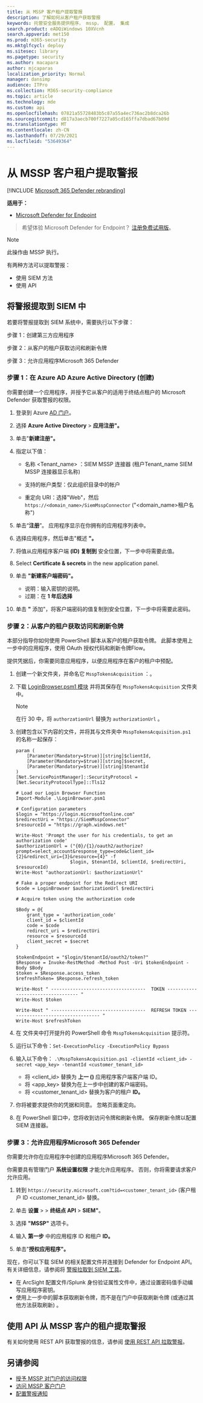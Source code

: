 ```yaml
---
title: 从 MSSP 客户租户提取警报
description: 了解如何从客户租户获取警报
keywords: 托管安全服务提供程序， mssp， 配置， 集成
search.product: eADQiWindows 10XVcnh
search.appverid: met150
ms.prod: m365-security
ms.mktglfcycl: deploy
ms.sitesec: library
ms.pagetype: security
ms.author: macapara
author: mjcaparas
localization_priority: Normal
manager: dansimp
audience: ITPro
ms.collection: M365-security-compliance
ms.topic: article
ms.technology: mde
ms.custom: api
ms.openlocfilehash: 07821a55728483b5c87a55a4ec736ac2b8dca26b
ms.sourcegitcommit: d817a3aecb700f7227a05cd165ffa7dbad67b09d
ms.translationtype: MT
ms.contentlocale: zh-CN
ms.lasthandoff: 07/29/2021
ms.locfileid: "53649364"
---
```

# <a name="fetch-alerts-from-mssp-customer-tenant"></a>从 MSSP 客户租户提取警报

[!INCLUDE [Microsoft 365 Defender rebranding](../../includes/microsoft-defender.md)]

**适用于：**
- [Microsoft Defender for Endpoint](https://go.microsoft.com/fwlink/?linkid=2154037)

> 希望体验 Microsoft Defender for Endpoint？ [注册免费试用版](https://signup.microsoft.com/create-account/signup?products=7f379fee-c4f9-4278-b0a1-e4c8c2fcdf7e&ru=https://aka.ms/MDEp2OpenTrial?ocid=docs-mssp-support-abovefoldlink)。

>[!NOTE]
>此操作由 MSSP 执行。


有两种方法可以提取警报：
- 使用 SIEM 方法
- 使用 API

## <a name="fetch-alerts-into-your-siem"></a>将警报提取到 SIEM 中

若要将警报提取到 SIEM 系统中，需要执行以下步骤：

步骤 1：创建第三方应用程序

步骤 2：从客户的租户获取访问和刷新令牌
 
步骤 3：允许应用程序Microsoft 365 Defender

### <a name="step-1-create-an-application-in-azure-active-directory-azure-ad"></a>步骤 1：在 Azure AD Azure Active Directory (创建) 
 
你需要创建一个应用程序，并授予它从客户的适用于终结点租户的 Microsoft Defender 获取警报的权限。

1. 登录到 Azure [AD 门户](https://aad.portal.azure.com/)。

2. 选择 **Azure Active Directory**  >  **应用注册"。**
 
3. 单击"**新建注册"。**

4. 指定以下值：

    - 名称 \<Tenant_name\> ：SIEM MSSP 连接器 (租户Tenant_name SIEM MSSP 连接器显示名称) 
 
    - 支持的帐户类型：仅此组织目录中的帐户 
    - 重定向 URI：选择"Web"，然后 `https://<domain_name>/SiemMsspConnector` ("<domain_name>租户名称") 

5. 单击“**注册**”。 应用程序显示在你拥有的应用程序列表中。

6. 选择应用程序，然后单击"概述 **"。**

7. 将值从应用程序客户端 **(ID) 复制到** 安全位置，下一步中将需要此值。

8. Select **Certificate & secrets** in the new application panel.

9. 单击 **"新建客户端密码"。**

    - 说明：输入密钥的说明。
    - 过期：在 **1 年后选择**

 
10. 单击 **"** 添加"，将客户端密码的值复制到安全位置，下一步中将需要此密码。
 

### <a name="step-2-get-access-and-refresh-tokens-from-your-customers-tenant"></a>步骤 2：从客户的租户获取访问和刷新令牌
本部分指导你如何使用 PowerShell 脚本从客户的租户获取令牌。 此脚本使用上一步中的应用程序，使用 OAuth 授权代码和刷新令牌Flow。

提供凭据后，你需要同意应用程序，以便应用程序在客户的租户中预配。


1. 创建一个新文件夹，并命名它 `MsspTokensAcquisition` ：。

2. 下载 [LoginBrowser.psm1 模块](https://github.com/shawntabrizi/Microsoft-Authentication-with-PowerShell-and-MSAL/blob/master/Authorization%20Code%20Grant%20Flow/LoginBrowser.psm1) 并将其保存在 `MsspTokensAcquisition` 文件夹中。

    >[!NOTE]
    >在行 30 中，将 `authorzationUrl` 替换为 `authorizationUrl` 。

3. 创建包含以下内容的文件，并将其与文件夹中 `MsspTokensAcquisition.ps1` 的名称一起保存：
    ```
    param (
        [Parameter(Mandatory=$true)][string]$clientId,
        [Parameter(Mandatory=$true)][string]$secret,
        [Parameter(Mandatory=$true)][string]$tenantId
    )
    [Net.ServicePointManager]::SecurityProtocol = [Net.SecurityProtocolType]::Tls12

    # Load our Login Browser Function
    Import-Module .\LoginBrowser.psm1

    # Configuration parameters
    $login = "https://login.microsoftonline.com"
    $redirectUri = "https://SiemMsspConnector"
    $resourceId = "https://graph.windows.net"

    Write-Host 'Prompt the user for his credentials, to get an authorization code'
    $authorizationUrl = ("{0}/{1}/oauth2/authorize?prompt=select_account&response_type=code&client_id={2}&redirect_uri={3}&resource={4}" -f
                        $login, $tenantId, $clientId, $redirectUri, $resourceId)
    Write-Host "authorzationUrl: $authorizationUrl"

    # Fake a proper endpoint for the Redirect URI
    $code = LoginBrowser $authorizationUrl $redirectUri

    # Acquire token using the authorization code

    $Body = @{
        grant_type = 'authorization_code'
        client_id = $clientId
        code = $code
        redirect_uri = $redirectUri
        resource = $resourceId
        client_secret = $secret
    }

    $tokenEndpoint = "$login/$tenantId/oauth2/token?"
    $Response = Invoke-RestMethod -Method Post -Uri $tokenEndpoint -Body $Body
    $token = $Response.access_token
    $refreshToken= $Response.refresh_token

    Write-Host " -----------------------------------  TOKEN ---------------------------------- "
    Write-Host $token

    Write-Host " -----------------------------------  REFRESH TOKEN ---------------------------------- "
    Write-Host $refreshToken 
    ```
4. 在 文件夹中打开提升的 PowerShell 命令 `MsspTokensAcquisition` 提示符。

5. 运行以下命令：`Set-ExecutionPolicy -ExecutionPolicy Bypass`

6. 输入以下命令： `.\MsspTokensAcquisition.ps1 -clientId <client_id> -secret <app_key> -tenantId <customer_tenant_id>`
 
    - 将 \<client_id\> 替换为 **上一 ()** 应用程序客户端客户端 ID。
    - 将 \<app_key\> 替换为在上一步中创建的客户端密码。
    - 将 \<customer_tenant_id\> 替换为客户的租户 **ID。** 
 

7. 你将被要求提供你的凭据和同意。 忽略页面重定向。

8. 在 PowerShell 窗口中，您将收到访问令牌和刷新令牌。 保存刷新令牌以配置 SIEM 连接器。 
 
### <a name="step-3-allow-your-application-on-microsoft-365-defender"></a>步骤 3：允许应用程序Microsoft 365 Defender
你需要允许你在应用程序中创建的应用程序Microsoft 365 Defender。
 
你需要具有管理门户 **系统设置权限** 才能允许应用程序。 否则，你将需要请求客户允许应用。

1. 转到 `https://security.microsoft.com?tid=<customer_tenant_id>` (客户租户 ID \<customer_tenant_id\> 替换。

2. 单击 **设置**  >    >  **终结点 API**  >  **SIEM"**。 

3. 选择 **"MSSP"** 选项卡。

4. 输入 **第一步** 中的应用程序 ID 和租户 **ID。**

5. 单击"**授权应用程序"。** 

 
现在，你可以下载 SIEM 的相关配置文件并连接到 Defender for Endpoint API。 有关详细信息，请参阅将 [警报拉取到 SIEM 工具](configure-siem.md)。
 

- 在 ArcSight 配置文件/Splunk 身份验证属性文件中，通过设置密码值手动编写应用程序密钥。
- 使用上一步中的脚本获取刷新令牌，而不是在门户中获取刷新令牌 (或通过其他方法获取刷新) 。

## <a name="fetch-alerts-from-mssp-customers-tenant-using-apis"></a>使用 API 从 MSSP 客户的租户提取警报
 
有关如何使用 REST API 获取警报的信息，请参阅 [使用 REST API 拉取警报](pull-alerts-using-rest-api.md)。


## <a name="see-also"></a>另请参阅
- [授予 MSSP 对门户的访问权限](grant-mssp-access.md)
- [访问 MSSP 客户门户](access-mssp-portal.md)
- [配置警报通知](configure-mssp-notifications.md)
